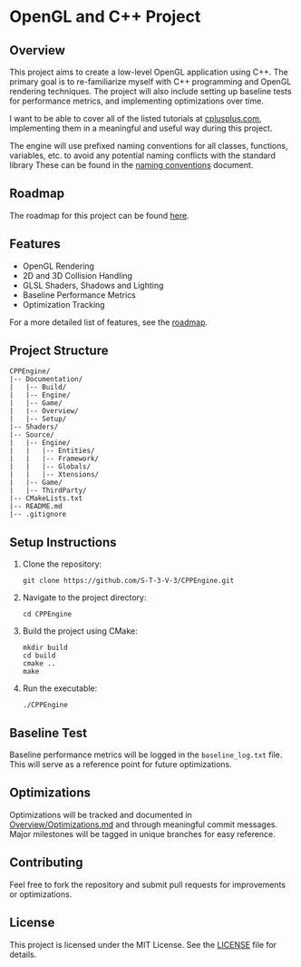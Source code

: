 # OpenGL and C++ Project

## Overview

This project aims to create a low-level OpenGL application using C++. The primary goal is to re-familiarize myself with C++ programming and OpenGL rendering techniques. The project will also include setting up baseline tests for performance metrics, and implementing optimizations over time.

I want to be able to cover all of the listed tutorials at [cplusplus.com](https://cplusplus.com/doc/tutorial/), implementing them in a meaningful and useful way during this project.

The engine will use prefixed naming conventions for all classes, functions, variables, etc. to avoid any potential naming conflicts with the standard library
These can be found in the [naming conventions](/Documentation/Overview/NamingConventions.md) document.

## Roadmap

The roadmap for this project can be found [here](/Documentation/Overview/Roadmap.md).

## Features

- OpenGL Rendering
- 2D and 3D Collision Handling
- GLSL Shaders, Shadows and Lighting
- Baseline Performance Metrics
- Optimization Tracking

For a more detailed list of features, see the [roadmap](/Documentation/Overview/Roadmap.md).

## Project Structure

```
CPPEngine/
|-- Documentation/
|   |-- Build/
|   |-- Engine/
|   |-- Game/
|   |-- Overview/
|   |-- Setup/
|-- Shaders/
|-- Source/
|   |-- Engine/
|   |   |-- Entities/
|   |   |-- Framework/
|   |   |-- Globals/
|   |   |-- Xtensions/
|   |-- Game/
|   |-- ThirdParty/
|-- CMakeLists.txt
|-- README.md
|-- .gitignore
```

## Setup Instructions

1. Clone the repository:
   ```
   git clone https://github.com/S-T-3-V-3/CPPEngine.git
   ```

2. Navigate to the project directory:
   ```
   cd CPPEngine
   ```

3. Build the project using CMake:
   ```
   mkdir build
   cd build
   cmake ..
   make
   ```

4. Run the executable:
   ```
   ./CPPEngine
   ```
   
## Baseline Test

Baseline performance metrics will be logged in the `baseline_log.txt` file. This will serve as a reference point for future optimizations.

## Optimizations

Optimizations will be tracked and documented in [Overview/Optimizations.md](/Documentation/Overview/Optimizations.md) and through meaningful commit messages. Major milestones will be tagged in unique branches for easy reference.

## Contributing

Feel free to fork the repository and submit pull requests for improvements or optimizations.

## License

This project is licensed under the MIT License. See the [LICENSE](LICENSE) file for details.
